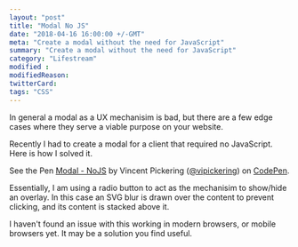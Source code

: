 ```yaml
---
layout: "post"
title: "Modal No JS"
date: "2018-04-16 16:00:00 +/-GMT"
meta: "Create a modal without the need for JavaScript"
summary: "Create a modal without the need for JavaScript"
category: "Lifestream"
modified :
modifiedReason:
twitterCard:
tags: "CSS"
---
```


In general a modal as a UX mechanisim is bad, but there are a few edge cases where they serve a viable purpose on your website.

Recently I had to create a modal for a client that required no JavaScript. Here is how I solved it.

<p data-height="265" data-theme-id="0" data-slug-hash="wmVpXv" data-default-tab="css,result" data-user="vipickering" data-embed-version="2" data-pen-title="Modal - NoJS" class="codepen">See the Pen <a href="https://codepen.io/vipickering/pen/wmVpXv/">Modal - NoJS</a> by Vincent Pickering (<a href="https://codepen.io/vipickering">@vipickering</a>) on <a href="https://codepen.io">CodePen</a>.</p>
<script async src="https://static.codepen.io/assets/embed/ei.js"></script>

Essentially, I am using a radio button to act as the mechanisim to show/hide an overlay. In this case an SVG blur is drawn over the content to prevent clicking, and its content is stacked above it.

I haven't found an issue with this working in modern browsers, or mobile browsers yet. It may be a solution you find useful.
